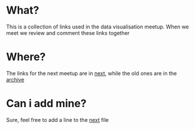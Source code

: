 # What?

This is a collection of links used in the data visualisation
meetup. When we meet we review and comment these links together

# Where?

The links for the next meetup are in [next][next], while the old
ones are in the [archive](archive.md)

# Can i add mine?

Sure, feel free to add a line to the [next] file

[next]: next.md
